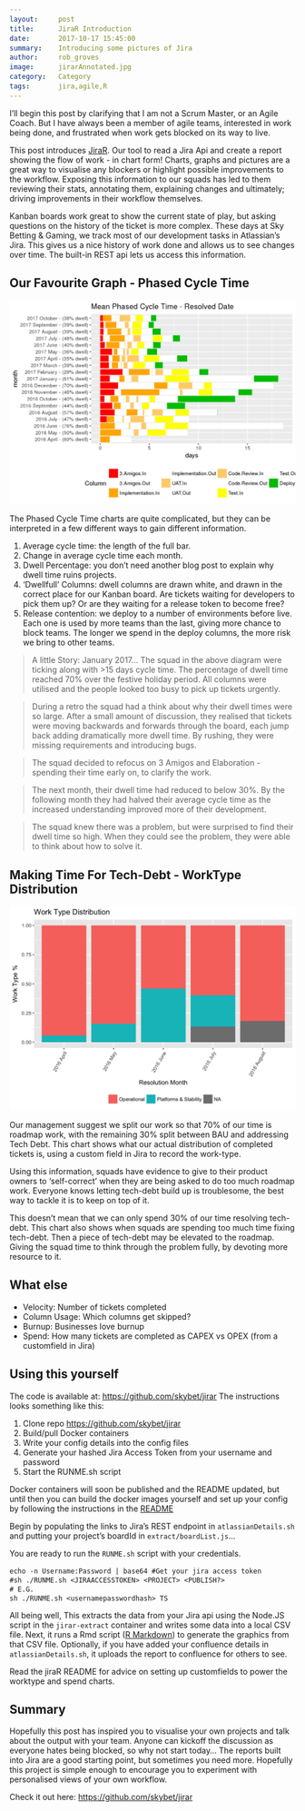 ```yaml
---
layout:     post
title:      JiraR Introduction
date:       2017-10-17 15:45:00
summary:    Introducing some pictures of Jira
author:     rob_groves
image:      jirarAnnotated.jpg
category:   Category
tags:       jira,agile,R
---
```


I’ll begin this post by clarifying that I am not a Scrum Master, or an Agile Coach. But I have always been a member of agile teams, interested in work being done, and frustrated when work gets blocked on its way to live.

This post introduces [JiraR](https://github.com/skybet/jirar). Our tool to read a Jira Api and create a report showing the flow of work - in chart form! Charts, graphs and pictures are a great way to visualise any blockers or highlight possible improvements to the workflow. Exposing this information to our squads has led to them reviewing their stats, annotating them, explaining changes and ultimately; driving improvements in their workflow themselves.

Kanban boards work great to show the current state of play, but asking questions on the history of the ticket is more complex. These days at Sky Betting & Gaming, we track most of our development tasks in Atlassian’s Jira. This gives us a nice history of work done and allows us to see changes over time. The built-in REST api lets us access this information.


## Our Favourite Graph - Phased Cycle Time

![JiraR Phased Cycle Time diagram](/images/jirarPhasedCycle.png)

The Phased Cycle Time charts are quite complicated, but they can be interpreted in a few different ways to gain different information.

1. Average cycle time: the length of the full bar.
2. Change in average cycle time each month.
3. Dwell Percentage: you don’t need another blog post to explain why dwell time ruins projects.
4. ‘Dwellfull’ Columns: dwell columns are drawn white, and drawn in the correct place for our Kanban board. Are tickets waiting for developers to pick them up? Or are they waiting for a release token to become free?
5. Release contention: we deploy to a number of environments before live. Each one is used by more teams than the last, giving more chance to block teams. The longer we spend in the deploy columns, the more risk we bring to other teams.

> A little Story: January 2017... The squad in the above diagram were ticking along with >15 days cycle time. The percentage of dwell time reached 70% over the festive holiday period. All columns were utilised and the people looked too busy to pick up tickets urgently.

> During a retro the squad had a think about why their dwell times were so large. After a small amount of discussion, they realised that tickets were moving backwards and forwards through the board, each jump back adding dramatically more dwell time. By rushing, they were missing requirements and introducing bugs.

> The squad decided to refocus on 3 Amigos and Elaboration - spending their time early on, to clarify the work.

> The next month, their dwell time had reduced to below 30%. By the following month they had halved their average cycle time as the increased understanding improved more of their development.

> The squad knew there was a problem, but were surprised to find their dwell time so high. When they could see the problem, they were able to think about how to solve it.


## Making Time For Tech-Debt - WorkType Distribution


![JiraR WorkType Distribution diagram](/images/jirarWorkType.png)

Our management suggest we split our work so that 70% of our time is roadmap work, with the remaining 30% split between BAU and addressing Tech Debt. This chart shows what our actual distribution of completed tickets is, using a custom field in Jira to record the work-type.

Using this information, squads have evidence to give to their product owners to ‘self-correct’ when they are being asked to do too much roadmap work. Everyone knows letting tech-debt build up is troublesome, the best way to tackle it is to keep on top of it.

This doesn’t mean that we can only spend 30% of our time resolving tech-debt. This chart also shows when squads are spending too much time fixing tech-debt. Then a piece of tech-debt may be elevated to the roadmap. Giving the squad time to think through the problem fully, by devoting more resource to it.


## What else

* Velocity: Number of tickets completed
* Column Usage: Which columns get skipped?
* Burnup: Businesses love burnup
* Spend: How many tickets are completed as CAPEX vs OPEX (from a customfield in Jira)


## Using this yourself

The code is available at: https://github.com/skybet/jirar 
The instructions looks something like this:

1. Clone repo https://github.com/skybet/jirar 
2. Build/pull Docker containers
3. Write your config details into the config files
4. Generate your hashed Jira Access Token from your username and password
5. Start the RUNME.sh script

Docker containers will soon be published and the README updated, but until then you can build the docker images yourself and set up your config by following the instructions in the [README](https://github.com/skybet/jirar/blob/master/README.md)

Begin by populating the links to Jira’s REST endpoint in `atlassianDetails.sh` and putting your project’s boardId in `extract/boardList.js`...

You are ready to run the `RUNME.sh` script with your credentials.

```
echo -n Username:Password | base64 #Get your jira access token
#sh ./RUNME.sh <JIRAACCESSTOKEN> <PROJECT> <PUBLISH?>
# E.G.
sh ./RUNME.sh <usernamepasswordhash> TS
```

All being well, This extracts the data from your Jira api using the Node.JS script in the `jirar-extract` container and writes some data into a local CSV file.
Next, it runs a Rmd script ([R Markdown](http://rmarkdown.rstudio.com/)) to generate the graphics from that CSV file.
Optionally, if you have added your confluence details in `atlassianDetails.sh`, it uploads the report to confluence for others to see.

Read the jiraR README for advice on setting up customfields to power the worktype and spend charts.

## Summary

Hopefully this post has inspired you to visualise your own projects and talk about the output with your team. Anyone can kickoff the discussion as everyone hates being blocked, so why not start today… The reports built into Jira are a good starting point, but sometimes you need more. Hopefully this project is simple enough to encourage you to experiment with personalised views of your own workflow.

Check it out here: https://github.com/skybet/jirar
